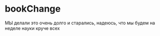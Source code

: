 # bookChange
МЫ делали это очень долго и старались, надеюсь, что мы будем на неделе науки круче всех
